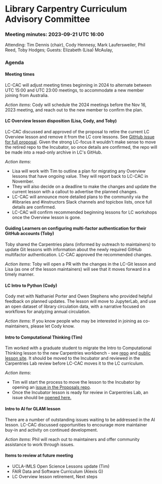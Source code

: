 # Library Carpentry Curriculum Advisory Committee 
### Meeting minutes: 2023-09-21 UTC 16:00

Attending: Tim Dennis (chair), Cody Hennesy, Mark Laufersweiler, Phil Reed, Toby Hodges; Guests: Elizabeth (Lisa) McAulay, 

### Agenda

#### Meeting times

LC-CAC will adjust meeting times beginning in 2024 to alternate between UTC 15:00 and UTC 23:00 meetings, to accommodate a new member joining from Australia. 

*Action items*:
Cody will schedule the 2024 meetings before the Nov 16, 2023 meeting, and reach out to the new member to confirm the plan.

#### LC Overview lesson disposition (Lisa, Cody, and Toby)
LC-CAC discussed and approved of the proposal to retire the current LC Overview lesson and remove it from the LC core lessons. See [GitHub issue for full proposal](https://github.com/LibraryCarpentry/lc-overview/issues/49#issuecomment-1683957172). Given the strong LC-focus it wouldn't make sense to move the retired repo to the Incubator, so once details are confirmed, the repo will be made into a read-only archive in LC's GitHub. 

*Action items*:

- Lisa will work with Tim to outline a plan for migrating any Overview lessons that have ongoing value. They will report back to LC-CAC in November.
- They will also decide on a deadline to make the changes and update the current lesson with a callout to advertise the planned changes.
-  LC-CAC will announce more detailed plans to the community via the #libraries and #instructors Slack channels and topicbox lists, once full details are confirmed.
-  LC-CAC will confirm recommended beginning lessons for LC workshops once the Overview lesson is gone.

#### Guiding Learners on configuring multi-factor authentication for their GitHub accounts (Toby)

Toby shared the Carpentries plans (informed by outreach to maintainers) to update Git lessons with information about the newly required GitHub multifactor authentication. LC-CAC approved the recommended changes.

*Action items*:
Toby will open a PR with the changes in the LC-Git lesson and Lisa (as one of the lesson maintainers) will see that it moves forward in a timely manner.

#### LC Intro to Python (Cody)
Cody met with Nathaniel Porter and Owen Stephens who provided helpful feedback on planned updates. The lesson will move to JupyterLab, and use an open dataset of library circulation data, with a narrative focused on workflows for analyzing annual circulation.

*Action items*:
If you know people who may be interested in joining as co-maintainers, please let Cody know.

#### Intro to Computational Thinking (Tim)
Tim worked with a graduate student to migrate the Intro to Computational Thinking lesson to the new Carpentries workbench - see [repo](https://github.com/ucla-data-science-center/intro-computational-thinking) and [public lesson site](https://ucla-data-science-center.github.io/intro-computational-thinking/). It should be moved to the Incubator and reviewed in the Carpentries Lab review before LC-CAC moves it to the LC curriculum.

*Action items*:

- Tim will start the process to move the lesson to the Incubator by opening an [issue in the Proposals repo](https://github.com/carpentries-incubator/proposals/issues/new?assignees=tobyhodges&labels=proposal&projects=&template=lesson_proposal.yml&title=%5BProposal%5D%3A+). 
- Once the Incubator lesson is ready for review in Carpentries Lab, an issue should be [opened here.](https://github.com/carpentries-lab/reviews/issues/new?assignees=tobyhodges&labels=review&projects=&template=review_submission.yml&title=%5BReview%5D%3A+)

#### Intro to AI for GLAM lesson
There are a number of outstanding issues waiting to be addressed in the AI lesson. LC-CAC discussed opportunities to encourage more maintainer buy-in and activity on continued development.

*Action items*:
Phil will reach out to maintainers and offer community assistance to work through issues. 

#### Items to review at future meeting
- UCLA-IMLS Open Science Lessons update (Tim)
- FAIR Data and Software Curriculum (Alexis G)
- LC Overview lesson retirement, Next steps


